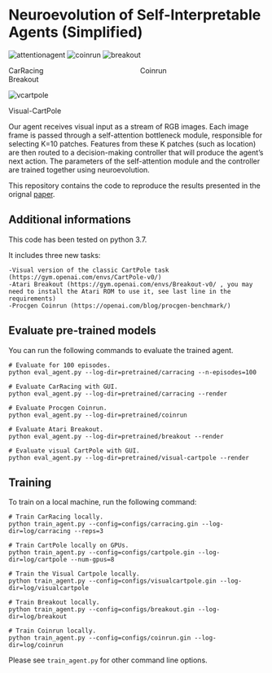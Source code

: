 # Neuroevolution of Self-Interpretable Agents (Simplified)

![attentionagent](https://storage.googleapis.com/quickdraw-models/sketchRNN/attention/assets/card/attentionagent.gif) 
![coinrun](https://media.giphy.com/media/ueNQ2HILL5nnaY0I7J/giphy-downsized.gif)
![breakout](https://media.giphy.com/media/3jU4sxm4Mc7LYWuOA5/giphy.gif)

CarRacing &emsp;&emsp;&emsp;&emsp;&emsp;&emsp;&emsp;&emsp;&emsp;&emsp;&emsp;&emsp;&emsp; Coinrun &emsp;&emsp;&emsp;&emsp;&emsp;&emsp;&emsp;&emsp;&emsp;&emsp;&emsp;&emsp;&emsp; Breakout

![vcartpole](https://media.giphy.com/media/jtGtJq5zWKuyPM3xQS/giphy.gif)

Visual-CartPole

Our agent receives visual input as a stream of RGB images. Each image frame is passed through a self-attention bottleneck module, responsible for selecting K=10 patches. Features from these K patches (such as location) are then routed to a decision-making controller that will produce the agent’s next action. The parameters of the self-attention module and the controller are trained together using neuroevolution.

This repository contains the code to reproduce the results presented in the orignal [paper](https://attentionagent.github.io/).

## Additional informations

This code has been tested on python 3.7.

It includes three new tasks:

    -Visual version of the classic CartPole task (https://gym.openai.com/envs/CartPole-v0/)
    -Atari Breakout (https://gym.openai.com/envs/Breakout-v0/ , you may need to install the Atari ROM to use it, see last line in the requirements)
    -Procgen Coinrun (https://openai.com/blog/procgen-benchmark/)

## Evaluate pre-trained models

You can run the following commands to evaluate the trained agent.
```
# Evaluate for 100 episodes.
python eval_agent.py --log-dir=pretrained/carracing --n-episodes=100

# Evaluate CarRacing with GUI.
python eval_agent.py --log-dir=pretrained/carracing --render

# Evaluate Procgen Coinrun.
python eval_agent.py --log-dir=pretrained/coinrun

# Evaluate Atari Breakout.
python eval_agent.py --log-dir=pretrained/breakout --render

# Evaluate visual CartPole with GUI.
python eval_agent.py --log-dir=pretrained/visual-cartpole --render
```

## Training

To train on a local machine, run the following command:
```
# Train CarRacing locally.
python train_agent.py --config=configs/carracing.gin --log-dir=log/carracing --reps=3

# Train CartPole locally on GPUs.
python train_agent.py --config=configs/cartpole.gin --log-dir=log/cartpole --num-gpus=8

# Train the Visual Cartpole locally.
python train_agent.py --config=configs/visualcartpole.gin --log-dir=log/visualcartpole

# Train Breakout locally.
python train_agent.py --config=configs/breakout.gin --log-dir=log/breakout

# Train Coinrun locally.
python train_agent.py --config=configs/coinrun.gin --log-dir=log/coinrun
```
Please see `train_agent.py` for other command line options.
